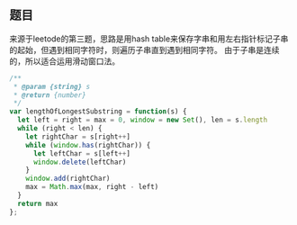 ## 题目
来源于leetode的第三题，思路是用hash table来保存字串和用左右指针标记子串的起始，但遇到相同字符时，则遍历子串直到遇到相同字符。
由于子串是连续的，所以适合运用滑动窗口法。

```js
/**
 * @param {string} s
 * @return {number}
 */
var lengthOfLongestSubstring = function(s) {
  let left = right = max = 0, window = new Set(), len = s.length
  while (right < len) {
    let rightChar = s[right++]
    while (window.has(rightChar)) {
      let leftChar = s[left++]
      window.delete(leftChar)
    }
    window.add(rightChar)
    max = Math.max(max, right - left)
  }
  return max
};
````
